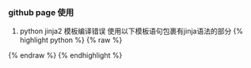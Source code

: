 ### github page 使用
1. python jinja2 模板编译错误
使用以下模板语句包裹有jinja语法的部分
{% highlight python %}
{% raw %}

{% endraw %}
{% endhighlight %}
